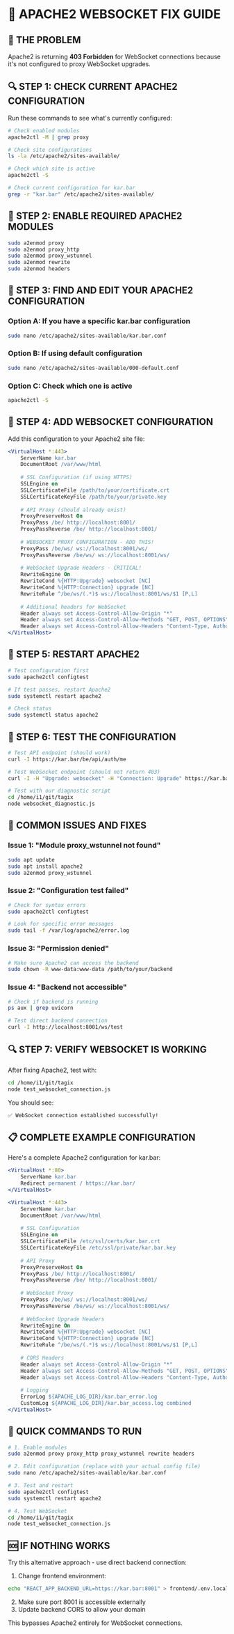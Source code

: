 # 🔧 APACHE2 WEBSOCKET FIX GUIDE

## 🚨 **THE PROBLEM**
Apache2 is returning **403 Forbidden** for WebSocket connections because it's not configured to proxy WebSocket upgrades.

## 🔍 **STEP 1: CHECK CURRENT APACHE2 CONFIGURATION**

Run these commands to see what's currently configured:

```bash
# Check enabled modules
apache2ctl -M | grep proxy

# Check site configurations
ls -la /etc/apache2/sites-available/

# Check which site is active
apache2ctl -S

# Check current configuration for kar.bar
grep -r "kar.bar" /etc/apache2/sites-available/
```

## 🔧 **STEP 2: ENABLE REQUIRED APACHE2 MODULES**

```bash
sudo a2enmod proxy
sudo a2enmod proxy_http
sudo a2enmod proxy_wstunnel
sudo a2enmod rewrite
sudo a2enmod headers
```

## 📝 **STEP 3: FIND AND EDIT YOUR APACHE2 CONFIGURATION**

### Option A: If you have a specific kar.bar configuration
```bash
sudo nano /etc/apache2/sites-available/kar.bar.conf
```

### Option B: If using default configuration
```bash
sudo nano /etc/apache2/sites-available/000-default.conf
```

### Option C: Check which one is active
```bash
apache2ctl -S
```

## 🔌 **STEP 4: ADD WEBSOCKET CONFIGURATION**

Add this configuration to your Apache2 site file:

```apache
<VirtualHost *:443>
    ServerName kar.bar
    DocumentRoot /var/www/html
    
    # SSL Configuration (if using HTTPS)
    SSLEngine on
    SSLCertificateFile /path/to/your/certificate.crt
    SSLCertificateKeyFile /path/to/your/private.key
    
    # API Proxy (should already exist)
    ProxyPreserveHost On
    ProxyPass /be/ http://localhost:8001/
    ProxyPassReverse /be/ http://localhost:8001/
    
    # WEBSOCKET PROXY CONFIGURATION - ADD THIS!
    ProxyPass /be/ws/ ws://localhost:8001/ws/
    ProxyPassReverse /be/ws/ ws://localhost:8001/ws/
    
    # WebSocket Upgrade Headers - CRITICAL!
    RewriteEngine On
    RewriteCond %{HTTP:Upgrade} websocket [NC]
    RewriteCond %{HTTP:Connection} upgrade [NC]
    RewriteRule ^/be/ws/(.*)$ ws://localhost:8001/ws/$1 [P,L]
    
    # Additional headers for WebSocket
    Header always set Access-Control-Allow-Origin "*"
    Header always set Access-Control-Allow-Methods "GET, POST, OPTIONS"
    Header always set Access-Control-Allow-Headers "Content-Type, Authorization"
</VirtualHost>
```

## 🔄 **STEP 5: RESTART APACHE2**

```bash
# Test configuration first
sudo apache2ctl configtest

# If test passes, restart Apache2
sudo systemctl restart apache2

# Check status
sudo systemctl status apache2
```

## 🧪 **STEP 6: TEST THE CONFIGURATION**

```bash
# Test API endpoint (should work)
curl -I https://kar.bar/be/api/auth/me

# Test WebSocket endpoint (should not return 403)
curl -I -H "Upgrade: websocket" -H "Connection: Upgrade" https://kar.bar/be/ws/test

# Test with our diagnostic script
cd /home/i1/git/tagix
node websocket_diagnostic.js
```

## 🚨 **COMMON ISSUES AND FIXES**

### Issue 1: "Module proxy_wstunnel not found"
```bash
sudo apt update
sudo apt install apache2
sudo a2enmod proxy_wstunnel
```

### Issue 2: "Configuration test failed"
```bash
# Check for syntax errors
sudo apache2ctl configtest

# Look for specific error messages
sudo tail -f /var/log/apache2/error.log
```

### Issue 3: "Permission denied"
```bash
# Make sure Apache2 can access the backend
sudo chown -R www-data:www-data /path/to/your/backend
```

### Issue 4: "Backend not accessible"
```bash
# Check if backend is running
ps aux | grep uvicorn

# Test direct backend connection
curl -I http://localhost:8001/ws/test
```

## 🔍 **STEP 7: VERIFY WEBSOCKET IS WORKING**

After fixing Apache2, test with:

```bash
cd /home/i1/git/tagix
node test_websocket_connection.js
```

You should see:
```
✅ WebSocket connection established successfully!
```

## 📋 **COMPLETE EXAMPLE CONFIGURATION**

Here's a complete Apache2 configuration for kar.bar:

```apache
<VirtualHost *:80>
    ServerName kar.bar
    Redirect permanent / https://kar.bar/
</VirtualHost>

<VirtualHost *:443>
    ServerName kar.bar
    DocumentRoot /var/www/html
    
    # SSL Configuration
    SSLEngine on
    SSLCertificateFile /etc/ssl/certs/kar.bar.crt
    SSLCertificateKeyFile /etc/ssl/private/kar.bar.key
    
    # API Proxy
    ProxyPreserveHost On
    ProxyPass /be/ http://localhost:8001/
    ProxyPassReverse /be/ http://localhost:8001/
    
    # WebSocket Proxy
    ProxyPass /be/ws/ ws://localhost:8001/ws/
    ProxyPassReverse /be/ws/ ws://localhost:8001/ws/
    
    # WebSocket Upgrade Headers
    RewriteEngine On
    RewriteCond %{HTTP:Upgrade} websocket [NC]
    RewriteCond %{HTTP:Connection} upgrade [NC]
    RewriteRule ^/be/ws/(.*)$ ws://localhost:8001/ws/$1 [P,L]
    
    # CORS Headers
    Header always set Access-Control-Allow-Origin "*"
    Header always set Access-Control-Allow-Methods "GET, POST, OPTIONS"
    Header always set Access-Control-Allow-Headers "Content-Type, Authorization"
    
    # Logging
    ErrorLog ${APACHE_LOG_DIR}/kar.bar_error.log
    CustomLog ${APACHE_LOG_DIR}/kar.bar_access.log combined
</VirtualHost>
```

## 🎯 **QUICK COMMANDS TO RUN**

```bash
# 1. Enable modules
sudo a2enmod proxy proxy_http proxy_wstunnel rewrite headers

# 2. Edit configuration (replace with your actual config file)
sudo nano /etc/apache2/sites-available/kar.bar.conf

# 3. Test and restart
sudo apache2ctl configtest
sudo systemctl restart apache2

# 4. Test WebSocket
cd /home/i1/git/tagix
node test_websocket_connection.js
```

## 🆘 **IF NOTHING WORKS**

Try this alternative approach - use direct backend connection:

1. Change frontend environment:
```bash
echo "REACT_APP_BACKEND_URL=https://kar.bar:8001" > frontend/.env.local
```

2. Make sure port 8001 is accessible externally
3. Update backend CORS to allow your domain

This bypasses Apache2 entirely for WebSocket connections.
